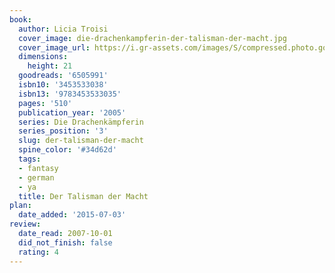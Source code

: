 ```yaml
---
book:
  author: Licia Troisi
  cover_image: die-drachenkampferin-der-talisman-der-macht.jpg
  cover_image_url: https://i.gr-assets.com/images/S/compressed.photo.goodreads.com/books/1327955151l/6505991._SX98_.jpg
  dimensions:
    height: 21
  goodreads: '6505991'
  isbn10: '3453533038'
  isbn13: '9783453533035'
  pages: '510'
  publication_year: '2005'
  series: Die Drachenkämpferin
  series_position: '3'
  slug: der-talisman-der-macht
  spine_color: '#34d62d'
  tags:
  - fantasy
  - german
  - ya
  title: Der Talisman der Macht
plan:
  date_added: '2015-07-03'
review:
  date_read: 2007-10-01
  did_not_finish: false
  rating: 4
---
```

